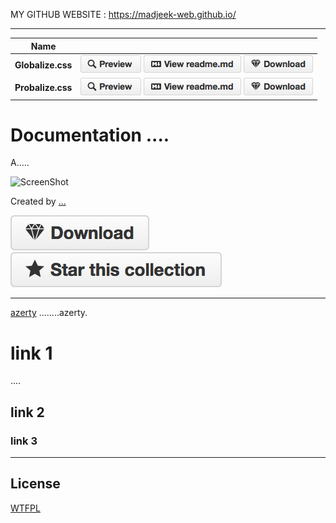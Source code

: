 MY GITHUB WEBSITE : https://madjeek-web.github.io/

______

|Name||
|---|---|
| **Globalize.css** | [![Preview](btn-preview.png)](https://github.com/madjeek-web/Globalize.css/blob/main/dist/GLOBALIZE-CSS-LangEN-V.ULTIMATE-%20V6-2025.css) [![Info](btn-readme.png)](https://github.com/madjeek-web/Globalize.css) [![Download](btn-download-sm.png)](https://github.com/madjeek-web/Globalize.css/raw/main/dist/GLOBALIZE-CSS-LangEN-V.ULTIMATE-%20V6-2025.css)|
| **Probalize.css** | [![Preview](btn-preview.png)](https://github.com/madjeek-web/Probalize.css/blob/main/dist/Probalize-css-Minimized.css) [![Info](btn-readme.png)](https://github.com/madjeek-web/Probalize.css) [![Download](btn-download-sm.png)](https://github.com/madjeek-web/Probalize.css/raw/main/dist/Probalize-css-Minimized.css)|

Documentation ....
=========================================

A.....

![ScreenShot](....jpg) 

Created by [...](http://....com)

[![Download](btn-download.png)](https://github.com/.....pdf) [![Star](btn-star.png)](../../../)


------------

[azerty](https://..../) ........azerty. 

# link 1

....
## link 2

### link 3

_________

License
------------
[WTFPL](http://www.wtfpl.net/)
